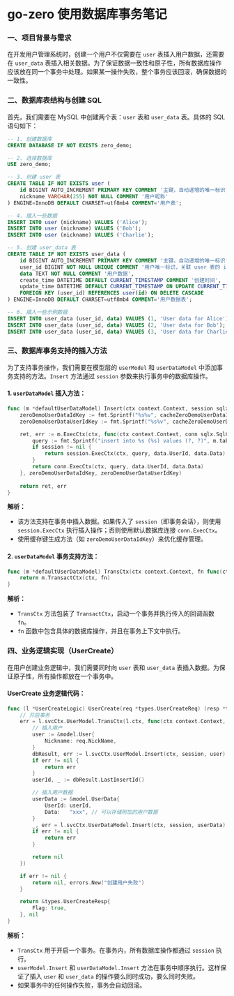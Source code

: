 # **go-zero 使用数据库事务笔记**

### **一、项目背景与需求**

在开发用户管理系统时，创建一个用户不仅需要在 `user` 表插入用户数据，还需要在 `user_data` 表插入相关数据。为了保证数据一致性和原子性，所有数据库操作应该放在同一个事务中处理。如果某一操作失败，整个事务应该回滚，确保数据的一致性。

### **二、数据库表结构与创建 SQL**

首先，我们需要在 MySQL 中创建两个表：`user` 表和 `user_data` 表。具体的 SQL 语句如下：

```sql
-- 1. 创建数据库
CREATE DATABASE IF NOT EXISTS zero_demo;

-- 2. 选择数据库
USE zero_demo;

-- 3. 创建 user 表
CREATE TABLE IF NOT EXISTS user (
    id BIGINT AUTO_INCREMENT PRIMARY KEY COMMENT '主键，自动递增的唯一标识',
    nickname VARCHAR(255) NOT NULL COMMENT '用户昵称'
) ENGINE=InnoDB DEFAULT CHARSET=utf8mb4 COMMENT='用户表';

-- 4. 插入一些数据
INSERT INTO user (nickname) VALUES ('Alice');
INSERT INTO user (nickname) VALUES ('Bob');
INSERT INTO user (nickname) VALUES ('Charlie');

-- 5. 创建 user_data 表
CREATE TABLE IF NOT EXISTS user_data (
    id BIGINT AUTO_INCREMENT PRIMARY KEY COMMENT '主键，自动递增的唯一标识',
    user_id BIGINT NOT NULL UNIQUE COMMENT '用户唯一标识，关联 user 表的 id，唯一索引',
    data TEXT NOT NULL COMMENT '用户数据',
    create_time DATETIME DEFAULT CURRENT_TIMESTAMP COMMENT '创建时间',
    update_time DATETIME DEFAULT CURRENT_TIMESTAMP ON UPDATE CURRENT_TIMESTAMP COMMENT '更新时间',
    FOREIGN KEY (user_id) REFERENCES user(id) ON DELETE CASCADE
) ENGINE=InnoDB DEFAULT CHARSET=utf8mb4 COMMENT='用户数据表';

-- 6. 插入一些示例数据
INSERT INTO user_data (user_id, data) VALUES (1, 'User data for Alice');
INSERT INTO user_data (user_id, data) VALUES (2, 'User data for Bob');
INSERT INTO user_data (user_id, data) VALUES (3, 'User data for Charlie');
```

### **三、数据库事务支持的插入方法**

为了支持事务操作，我们需要在模型层的 `userModel` 和 `userDataModel` 中添加事务支持的方法。`Insert` 方法通过 `session` 参数来执行事务中的数据库操作。

#### **1. `userDataModel` 插入方法：**

```go
func (m *defaultUserDataModel) Insert(ctx context.Context, session sqlx.Session, data *UserData) (sql.Result, error) {
    zeroDemoUserDataIdKey := fmt.Sprintf("%s%v", cacheZeroDemoUserDataIdPrefix, data.Id)
    zeroDemoUserDataUserIdKey := fmt.Sprintf("%s%v", cacheZeroDemoUserDataUserIdPrefix, data.UserId)

    ret, err := m.ExecCtx(ctx, func(ctx context.Context, conn sqlx.SqlConn) (result sql.Result, err error) {
        query := fmt.Sprintf("insert into %s (%s) values (?, ?)", m.table, userDataRowsExpectAutoSet)
        if session != nil {
            return session.ExecCtx(ctx, query, data.UserId, data.Data)
        }
        return conn.ExecCtx(ctx, query, data.UserId, data.Data)
    }, zeroDemoUserDataIdKey, zeroDemoUserDataUserIdKey)
    
    return ret, err
}
```

**解析：**
- 该方法支持在事务中插入数据。如果传入了 `session`（即事务会话），则使用 `session.ExecCtx` 执行插入操作；否则使用默认数据库连接 `conn.ExecCtx`。
- 使用缓存键生成方法（如 `zeroDemoUserDataIdKey`）来优化缓存管理。

#### **2. `userDataModel` 事务支持方法：**

```go
func (m *defaultUserDataModel) TransCtx(ctx context.Context, fn func(ctx context.Context, session sqlx.Session) error) error {
    return m.TransactCtx(ctx, fn)
}
```

**解析：**
- `TransCtx` 方法包装了 `TransactCtx`，启动一个事务并执行传入的回调函数 `fn`。
- `fn` 函数中包含具体的数据库操作，并且在事务上下文中执行。

### **四、业务逻辑实现（UserCreate）**

在用户创建业务逻辑中，我们需要同时向 `user` 表和 `user_data` 表插入数据。为保证原子性，所有操作都放在一个事务中。

#### **UserCreate 业务逻辑代码：**

```go
func (l *UserCreateLogic) UserCreate(req *types.UserCreateReq) (resp *types.UserCreateResp, err error) {
    // 开启事务
    err = l.svcCtx.UserModel.TransCtx(l.ctx, func(ctx context.Context, session sqlx.Session) error {
        // 插入用户
        user := &model.User{
            Nickname: req.NickName,
        }
        dbResult, err := l.svcCtx.UserModel.Insert(ctx, session, user)
        if err != nil {
            return err
        }
        userId, _ := dbResult.LastInsertId()

        // 插入用户数据
        userData := &model.UserData{
            UserId: userId,
            Data:   "xxx", // 可以存储附加的用户数据
        }
        _, err = l.svcCtx.UserDataModel.Insert(ctx, session, userData)
        if err != nil {
            return err
        }

        return nil
    })

    if err != nil {
        return nil, errors.New("创建用户失败")
    }

    return &types.UserCreateResp{
        Flag: true,
    }, nil
}
```

**解析：**
- `TransCtx` 用于开启一个事务。在事务内，所有数据库操作都通过 `session` 执行。
- `userModel.Insert` 和 `userDataModel.Insert` 方法在事务中顺序执行。这样保证了插入 `user` 和 `user_data` 的操作要么同时成功，要么同时失败。
- 如果事务中的任何操作失败，事务会自动回滚。